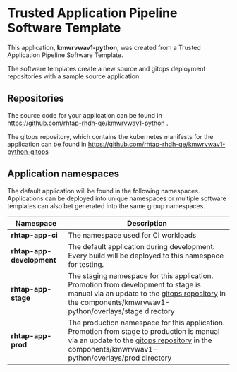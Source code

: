 # Trusted Application Pipeline Software Template

This application, **kmwrvwav1-python**, was created from a Trusted Application Pipeline Software Template.

The software templates create a new source and gitops deployment repositories with a sample source application. 

## Repositories

The source code for your application can be found in [https://github.com/rhtap-rhdh-qe/kmwrvwav1-python ](https://github.com/rhtap-rhdh-qe/kmwrvwav1-python ).
 
The gitops repository, which contains the kubernetes manifests for the application can be found in 
[https://github.com/rhtap-rhdh-qe/kmwrvwav1-python-gitops ](https://github.com/rhtap-rhdh-qe/kmwrvwav1-python-gitops ) 

## Application namespaces 

The default application will be found in the following namespaces. Applications can be deployed into unique namespaces or multiple software templates can also bet generated into the same group namespaces.  

|  Namespace   |  Description   |  
| -------- | -------- |
| **rhtap-app-ci** | The namespace used for CI workloads |
| **rhtap-app-development** | The default application during development. Every build will be deployed to this namespace for testing. |
| **rhtap-app-stage** | The staging namespace for this application. Promotion from development to stage is manual via an update to the [gitops repository](https://github.com/rhtap-rhdh-qe/kmwrvwav1-python-gitops ) in the components/kmwrvwav1-python/overlays/stage directory |
| **rhtap-app-prod** | The production namespace for this application. Promotion from stage to production is manual via an update to the [gitops repository](https://github.com/rhtap-rhdh-qe/kmwrvwav1-python-gitops ) in the components/kmwrvwav1-python/overlays/prod directory |